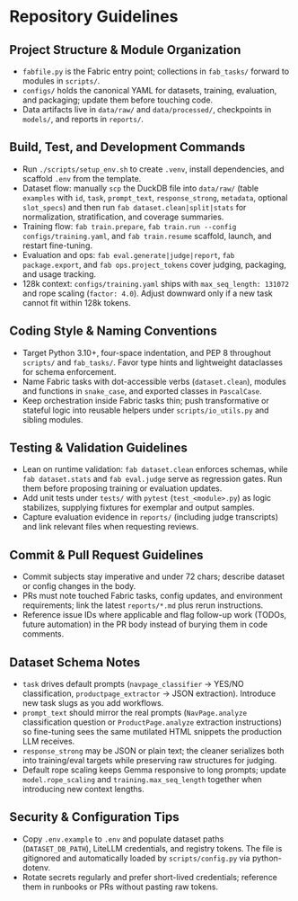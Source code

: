 # Repository Guidelines

## Project Structure & Module Organization
- `fabfile.py` is the Fabric entry point; collections in `fab_tasks/` forward to modules in `scripts/`.
- `configs/` holds the canonical YAML for datasets, training, evaluation, and packaging; update them before touching code.
- Data artifacts live in `data/raw/` and `data/processed/`, checkpoints in `models/`, and reports in `reports/`.

## Build, Test, and Development Commands
- Run `./scripts/setup_env.sh` to create `.venv`, install dependencies, and scaffold `.env` from the template.
- Dataset flow: manually `scp` the DuckDB file into `data/raw/` (table `examples` with `id`, `task`, `prompt_text`, `response_strong`, `metadata`, optional `slot_specs`) and then run `fab dataset.clean|split|stats` for normalization, stratification, and coverage summaries.
- Training flow: `fab train.prepare`, `fab train.run --config configs/training.yaml`, and `fab train.resume` scaffold, launch, and restart fine-tuning.
- Evaluation and ops: `fab eval.generate|judge|report`, `fab package.export`, and `fab ops.project_tokens` cover judging, packaging, and usage tracking.
- 128k context: `configs/training.yaml` ships with `max_seq_length: 131072` and rope scaling (`factor: 4.0`). Adjust downward only if a new task cannot fit within 128k tokens.

## Coding Style & Naming Conventions
- Target Python 3.10+, four-space indentation, and PEP 8 throughout `scripts/` and `fab_tasks/`. Favor type hints and lightweight dataclasses for schema enforcement.
- Name Fabric tasks with dot-accessible verbs (`dataset.clean`), modules and functions in `snake_case`, and exported classes in `PascalCase`.
- Keep orchestration inside Fabric tasks thin; push transformative or stateful logic into reusable helpers under `scripts/io_utils.py` and sibling modules.

## Testing & Validation Guidelines
- Lean on runtime validation: `fab dataset.clean` enforces schemas, while `fab dataset.stats` and `fab eval.judge` serve as regression gates. Run them before proposing training or evaluation updates.
- Add unit tests under `tests/` with `pytest` (`test_<module>.py`) as logic stabilizes, supplying fixtures for exemplar and output samples.
- Capture evaluation evidence in `reports/` (including judge transcripts) and link relevant files when requesting reviews.

## Commit & Pull Request Guidelines
- Commit subjects stay imperative and under 72 chars; describe dataset or config changes in the body.
- PRs must note touched Fabric tasks, config updates, and environment requirements; link the latest `reports/*.md` plus rerun instructions.
- Reference issue IDs where applicable and flag follow-up work (TODOs, future automation) in the PR body instead of burying them in code comments.

## Dataset Schema Notes
- `task` drives default prompts (`navpage_classifier` → YES/NO classification, `productpage_extractor` → JSON extraction). Introduce new task slugs as you add workflows.
- `prompt_text` should mirror the real prompts (`NavPage.analyze` classification question or `ProductPage.analyze` extraction instructions) so fine-tuning sees the same mutilated HTML snippets the production LLM receives.
- `response_strong` may be JSON or plain text; the cleaner serializes both into training/eval targets while preserving raw structures for judging.
- Default rope scaling keeps Gemma responsive to long prompts; update `model.rope_scaling` and `training.max_seq_length` together when introducing new context lengths.

## Security & Configuration Tips
- Copy `.env.example` to `.env` and populate dataset paths (`DATASET_DB_PATH`), LiteLLM credentials, and registry tokens. The file is gitignored and automatically loaded by `scripts/config.py` via python-dotenv.
- Rotate secrets regularly and prefer short-lived credentials; reference them in runbooks or PRs without pasting raw tokens.
